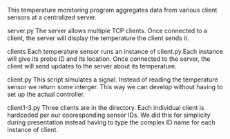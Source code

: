 This temperature monitoring program aggregates data from various client sensors at a centralized server.

server.py
  The server allows multiple TCP clients. Once connected to a client, the server will display the temperature the client sends it. 

clients
  Each temperature sensor runs an instance of client.py.Each instance will give its probe ID and its location. Once connected to the server, the client will send updates to the server about its temperature. 

  client.py
  This script simulates a signal. Instead of reading the temperature sensor we return some interger. This way we can develop without having to set up the actual controller. 

  client1-3.py
  Three clients are in the directory.  Each individual client is hardcoded per our cooresponding sensor IDs.  We did this for simplicity during presentation instead having to type the complex ID name for each instance of client. 
